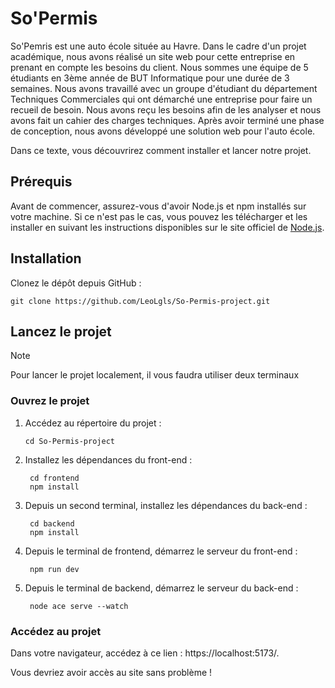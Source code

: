 # So'Permis

So'Pemris est une auto école située au Havre. Dans le cadre d'un projet académique, nous avons réalisé un site web pour cette entreprise en prenant en compte les besoins du client.
Nous sommes une équipe de 5 étudiants en 3ème année de BUT Informatique pour une durée de 3 semaines. Nous avons travaillé avec un groupe d'étudiant du département Techniques Commerciales qui ont démarché une entreprise pour faire un recueil de besoin. Nous avons reçu les besoins afin de les analyser et nous avons fait un cahier des charges techniques. Après avoir terminé une phase de conception, nous avons développé une solution web pour l'auto école.

Dans ce texte, vous découvrirez comment installer et lancer notre projet.


## Prérequis

Avant de commencer, assurez-vous d'avoir Node.js et npm installés sur votre machine. 
Si ce n'est pas le cas, vous pouvez les télécharger et les installer en suivant les instructions disponibles sur le site officiel de  [Node.js](https://nodejs.org).

## Installation

Clonez le dépôt depuis GitHub :
    
    
    git clone https://github.com/LeoLgls/So-Permis-project.git
    

## Lancez le projet

> [!NOTE]
> Pour lancer le projet localement, il vous faudra utiliser deux terminaux 

### Ouvrez le projet

1. Accédez au répertoire du projet :
    
       cd So-Permis-project

2. Installez les dépendances du front-end :
        
        cd frontend
        npm install

3. Depuis un second terminal, installez les dépendances du back-end :
   
        cd backend
        npm install

4. Depuis le terminal de frontend, démarrez le serveur du front-end :
   
        npm run dev
    
5. Depuis le terminal de backend, démarrez le serveur du back-end :
   
        node ace serve --watch

### Accédez au projet

Dans votre navigateur, accédez à ce lien : https://localhost:5173/.

Vous devriez avoir accès au site sans problème !
